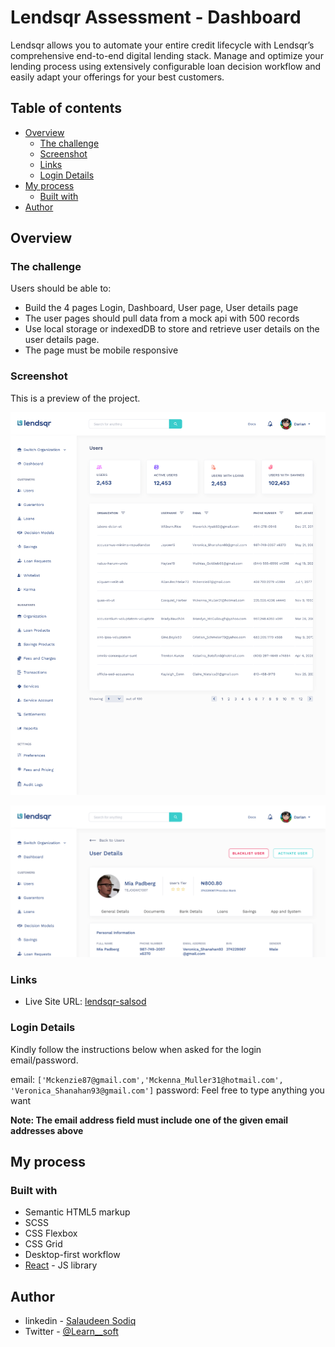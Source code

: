# Lendsqr Assessment - Dashboard

Lendsqr allows you to automate your entire credit lifecycle with Lendsqr’s comprehensive end-to-end digital lending stack. Manage and optimize your lending process using extensively configurable loan decision workflow and easily adapt your offerings for your best customers.

## Table of contents

- [Overview](#overview)
  - [The challenge](#the-challenge)
  - [Screenshot](#screenshot)
  - [Links](#links)
  - [Login Details](#login-details)
- [My process](#my-process)
  - [Built with](#built-with)
- [Author](#author)

## Overview

### The challenge

Users should be able to:

- Build the 4 pages Login, Dashboard, User page, User details page
- The user pages should pull data from a mock api with 500 records
- Use local storage or indexedDB to store and retrieve user details on the user details page.
- The page must be mobile responsive

### Screenshot

This is a preview of the project.

![](./screenshot1.png)

![](./screenshot2.png)

### Links

- Live Site URL: [lendsqr-salsod](https://demo.com)

### Login Details

Kindly follow the instructions below when asked for the login email/password.

email: `['Mckenzie87@gmail.com','Mckenna_Muller31@hotmail.com', 'Veronica_Shanahan93@gmail.com']`
password: Feel free to type anything you want

**Note: The email address field must include one of the given email addresses above**

## My process

### Built with

- Semantic HTML5 markup
- SCSS
- CSS Flexbox
- CSS Grid
- Desktop-first workflow
- [React](https://reactjs.org/) - JS library

## Author

- linkedin - [Salaudeen Sodiq](https://www.linkedin.com/in/salsod)
- Twitter - [@Learn\_\_soft](https://www.twitter.com/Learn__soft)

